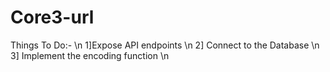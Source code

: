 # Core3-url

Things To Do:- \n
1]Expose API endpoints \n
2] Connect to the Database \n
3] Implement the encoding function \n

